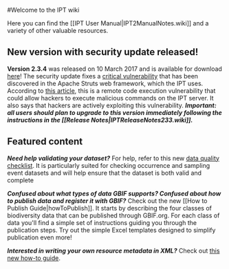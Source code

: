 #Welcome to the IPT wiki

Here you can find the [[IPT User Manual|IPT2ManualNotes.wiki]] and a variety of other valuable resources. 

## New version with security update released!
**Version 2.3.4** was released on 10 March 2017 and is available for download [here](http://repository.gbif.org/content/groups/gbif/org/gbif/ipt/2.3.4/ipt-2.3.4.war)! The security update fixes a [critical vulnerability](https://struts.apache.org/docs/s2-045.html) that has been discovered in the Apache Struts web framework, which the IPT uses. According to [this article](http://thehackernews.com/2017/03/apache-struts-framework.html), this is a remote code execution vulnerability that could allow hackers to execute malicious commands on the IPT server. It also says that hackers are actively exploiting this vulnerability. **_Important: all users should plan to upgrade to this version immediately following the instructions in the [[Release Notes|IPTReleaseNotes233.wiki]]._**

## Featured content 

_**Need help validating your dataset?**_ For help, refer to this new [data quality checklist](https://github.com/gbif/ipt/wiki/dataQualityChecklist). It is particularly suited for checking occurrence and sampling event datasets and will help ensure that the dataset is both valid and complete

_**Confused about what types of data GBIF supports? Confused about how to publish data and register it with GBIF?**_ Check out the new [[How to Publish Guide|howToPublish]]. It starts by describing the four classes of biodiversity data that can be published through GBIF.org. For each class of data you'll find a simple set of instructions guiding you through the publication steps. Try out the simple Excel templates designed to simplify publication even more!  

_**Interested in writing your own resource metadata in XML?**_ Check out [this new how-to guide](https://github.com/gbif/ipt/wiki/How-to-write-your-own-EML-XML-file). 

